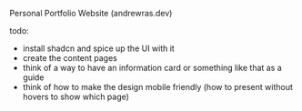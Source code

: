 Personal Portfolio Website (andrewras.dev)

todo:
  - install shadcn and spice up the UI with it
  - create the content pages
  - think of a way to have an information card or something like that as a guide
  - think of how to make the design mobile friendly (how to present without hovers to show which page)